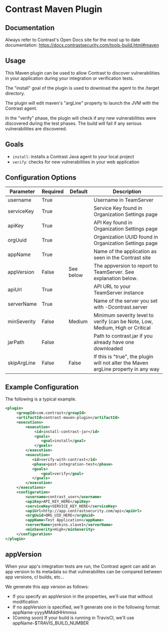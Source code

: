 # Contrast Maven Plugin

## Documentation

Always refer to Contrast's Open Docs site for the most up to date documentation: https://docs.contrastsecurity.com/tools-build.html#maven

## Usage

This Maven plugin can be used to allow Contrast to discover vulnerabilities in your application during your integration or verification tests. 

The "install" goal of the plugin is used to download the agent to the /target directory.

The plugin will edit maven's "argLine" property to launch the JVM with the Contrast agent.

In the "verify" phase, the plugin will check if any new vulnerabilities were discovered during the test phases. The build will fail if any serious vulnerabilities are discovered.

## Goals

* `install`: installs a Contrast Java agent to your local project
* `verify`: checks for new vulnerabilities in your web application

## Configuration Options

| Parameter   | Required | Default    | Description                                                                       |
|-------------|----------|------------|-----------------------------------------------------------------------------------|
| username    | True     |            | Username in TeamServer                                                            |
| serviceKey  | True     |            | Service Key found in Organization Settings page                                   |
| apiKey      | True     |            | API Key found in Organization Settings page                                       |
| orgUuid     | True     |            | Organization UUID found in Organization Settings page                             |
| appName     | True     |            | Name of the application as seen in the Contrast site                              |
| appVersion  | False    | See below  | The appversion to report to TeamServer. See explanation below.                    |
| apiUrl      | True     |            | API URL to your TeamServer instance                                               |
| serverName  | True     |            | Name of the server you set with -Dcontrast.server                                 |
| minSeverity | False    | Medium     | Minimum severity level to verify (can be Note, Low, Medium, High or Critical      |
| jarPath     | False    |            | Path to contrast.jar if you already have one downloaded                           |
| skipArgLine | False    | False      | If this is "true", the plugin will not alter the Maven argLine property in any way|

## Example Configuration

The following is a typical example.

```xml
<plugin>
     <groupId>com.contrast</groupId>
     <artifactId>contrast-maven-plugin</artifactId>
     <executions>
         <execution>
             <id>install-contrast-jar</id>
             <goals>
                <goal>install</goal>
             </goals>
         </execution>
         <execution>
            <id>verify-with-contrast</id>
            <phase>post-integration-test</phase>
            <goals>
                <goal>verify</goal>
            </goals>
         </execution>
     </executions>
     <configuration>
         <username>contrast_user</username>
         <apiKey>API_KEY_HERE</apiKey>
         <serviceKey>SERVICE_KEY_HERE</serviceKey>
         <apiUrl>http://app.contrastsecurity.com/api</apiUrl>
         <orgUuid>ORG_UID_HERE</orgUuid>
         <appName>Test Application</appName>
         <serverName>jenkins.slave1</serverName>
         <minSeverity>High</minSeverity>
     </configuration>
</plugin>
```

## appVersion

When your app's integration tests are run, the Contrast agent can add an app version to its metadata so that vulnerabilites can be compared between app versions, cI builds, etc...

We generate this app version as follows:

* If you specify an appVersion in the properties, we'll use that without modification
* If no appVersion is specified, we'll generate one in the following format: appName-yyyyMMddHHmmss
* (Coming soon) If your build is running in TravisCI, we'll use appName-$TRAVIS_BUILD_NUMBER
